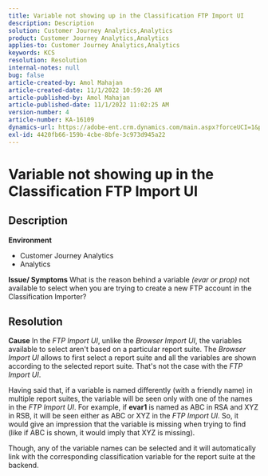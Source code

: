 ```yaml
---
title: Variable not showing up in the Classification FTP Import UI
description: Description
solution: Customer Journey Analytics,Analytics
product: Customer Journey Analytics,Analytics
applies-to: Customer Journey Analytics,Analytics
keywords: KCS
resolution: Resolution
internal-notes: null
bug: false
article-created-by: Amol Mahajan
article-created-date: 11/1/2022 10:59:26 AM
article-published-by: Amol Mahajan
article-published-date: 11/1/2022 11:02:25 AM
version-number: 4
article-number: KA-16109
dynamics-url: https://adobe-ent.crm.dynamics.com/main.aspx?forceUCI=1&pagetype=entityrecord&etn=knowledgearticle&id=5dd8dc3b-d459-ed11-9561-6045bd006a22
exl-id: 4420fb66-159b-4cbe-8bfe-3c973d945a22
---
```

# Variable not showing up in the Classification FTP Import UI

## Description

<b>Environment</b>
- Customer Journey Analytics
- Analytics



<b>Issue/ Symptoms</b>
What is the reason behind a variable *(evar or prop)* not available to select when you are trying to create a new FTP account in the Classification Importer?


## Resolution

<b>Cause</b>
In the *FTP Import UI*, unlike the *Browser Import UI*, the variables available to select aren't based on a particular report suite. The *Browser Import UI* allows to first select a report suite and all the variables are shown according to the selected report suite. That's not the case with the *FTP Import UI*.

Having said that, if a variable is named differently (with a friendly name) in multiple report suites, the variable will be seen only with one of the names in the *FTP Import UI*. For example, if <b>evar1</b> is named as ABC in RSA and XYZ in RSB, it will be seen either as ABC or XYZ in the *FTP Import UI*. So, it would give an impression that the variable is missing when trying to find (like if ABC is shown, it would imply that XYZ is missing).

Though, any of the variable names can be selected and it will automatically link with the corresponding classification variable for the report suite at the backend.
